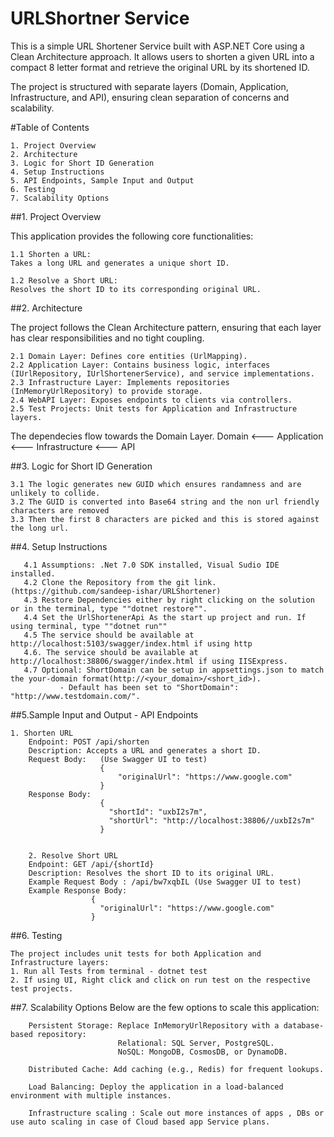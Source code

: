 # URLShortner Service

This is a simple URL Shortener Service built with ASP.NET Core using a Clean Architecture approach. It allows users to shorten a given URL into a compact  8 letter format
and retrieve the original URL by its shortened ID.

The project is structured with separate layers (Domain, Application, Infrastructure, and API), ensuring clean separation of concerns and scalability.

#Table of Contents


	1. Project Overview
	2. Architecture
	3. Logic for Short ID Generation
	4. Setup Instructions
	5. API Endpoints, Sample Input and Output
	6. Testing
	7. Scalability Options

##1. Project Overview

This application provides the following core functionalities:

	1.1 Shorten a URL:
	Takes a long URL and generates a unique short ID.

	1.2 Resolve a Short URL:
	Resolves the short ID to its corresponding original URL.

##2. Architecture

The project follows the Clean Architecture pattern, ensuring that each layer has clear responsibilities and no tight coupling.

	2.1 Domain Layer: Defines core entities (UrlMapping).
	2.2 Application Layer: Contains business logic, interfaces (IUrlRepository, IUrlShortenerService), and service implementations.
	2.3 Infrastructure Layer: Implements repositories (InMemoryUrlRepository) to provide storage.
	2.4 WebAPI Layer: Exposes endpoints to clients via controllers.
	2.5 Test Projects: Unit tests for Application and Infrastructure layers.

The dependecies flow towards the Domain Layer.
	Domain <--- Application <--- Infrastructure <--- API

##3. Logic for Short ID Generation


	3.1 The logic generates new GUID which ensures randamness and are unlikely to collide. 
	3.2 The GUID is converted into Base64 string and the non url friendly characters are removed
	3.3 Then the first 8 characters are picked and this is stored against the long url.

##4. Setup Instructions


       4.1 Assumptions: .Net 7.0 SDK installed, Visual Sudio IDE installed.
       4.2 Clone the Repository from the git link. (https://github.com/sandeep-ishar/URLShortener)
       4.3 Restore Dependencies either by right clicking on the solution or in the terminal, type ""dotnet restore"".
       4.4 Set the UrlShortenerApi As the start up project and run. If using terminal, type ""dotnet run""
       4.5 The service should be available at  http://localhost:5103/swagger/index.html if using http
       4.6. The service should be available at http://localhost:38806/swagger/index.html if using IISExpress.
       4.7 Optional: ShortDomain can be setup in appsettings.json to match the your-domain format(http://<your_domain>/<short_id>).
	           - Default has been set to "ShortDomain": "http://www.testdomain.com/".		

##5.Sample Input and Output  - API Endpoints 


	1. Shorten URL
		Endpoint: POST /api/shorten
		Description: Accepts a URL and generates a short ID.
		Request Body:   (Use Swagger UI to test)
						{
							"originalUrl": "https://www.google.com"
						}
		Response Body: 
						{
						  "shortId": "uxbI2s7m",
						  "shortUrl": "http://localhost:38806//uxbI2s7m"
						}
       
	
        2. Resolve Short URL
		Endpoint: GET /api/{shortId}
		Description: Resolves the short ID to its original URL.
		Example Request Body : /api/bw7xqbIL (Use Swagger UI to test)
		Example Response Body:
		              {
						"originalUrl": "https://www.google.com"
         		      }

##6. Testing


	The project includes unit tests for both Application and Infrastructure layers:
	1. Run all Tests from terminal - dotnet test
	2. If using UI, Right click and click on run test on the respective test projects.

##7. Scalability Options
     Below are the few options to scale this application:

		Persistent Storage: Replace InMemoryUrlRepository with a database-based repository:
							Relational: SQL Server, PostgreSQL.
							NoSQL: MongoDB, CosmosDB, or DynamoDB.
		
		Distributed Cache: Add caching (e.g., Redis) for frequent lookups.

		Load Balancing: Deploy the application in a load-balanced environment with multiple instances.

		Infrastructure scaling : Scale out more instances of apps , DBs or use auto scaling in case of Cloud based app Service plans.
  
